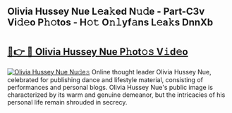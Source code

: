 ## Olivia Hussey Nue L𝚎a𝚔ed N𝚞𝚍e - Part-C3v Vi𝚍𝚎o P𝚑𝚘tos - H𝚘𝚝 O𝚗𝚕yf𝚊ns L𝚎a𝚔s DnnXb

# <h2><a href="http://kf10o1q.oniu.top/?m=Olivia+Hussey+Nue">🔗👉 🔴 Olivia Hussey Nue P𝚑ot𝚘𝚜 V𝚒d𝚎o</a></h2>

[![Olivia Hussey Nue Nu𝚍e𝚜](https://i.imgur.com/0qMVB7G.gif)](http://kf10o1q.oniu.top/?m=Olivia+Hussey+Nue)
Online thought leader Olivia Hussey Nue, celebrated for publishing dance and lifestyle material, consisting of performances and personal blogs. Olivia Hussey Nue's public image is characterized by its warm and genuine demeanor, but the intricacies of his personal life remain shrouded in secrecy.  

